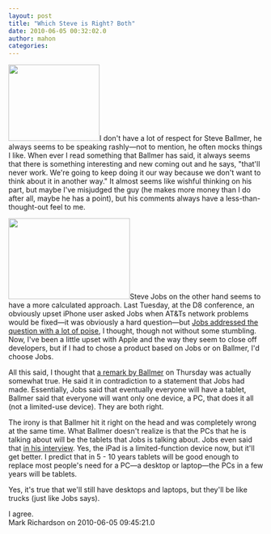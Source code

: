 ```yaml
---
layout: post
title: "Which Steve is Right? Both"
date: 2010-06-05 00:32:02.0
author: mahon
categories: 
---
```

<img class="alignright" title="Ballmer" src="http://images.pcworld.com/news/graphics/198038-steve-ballmer-d8-ipad_original.jpg" alt="" width="180" height="151" />I don't have a lot of respect for Steve Ballmer, he always seems to be speaking rashly—not to mention, he often mocks things I like. When ever I read something that Ballmer has said, it always seems that there is something interesting and new coming out and he says, "that'll never work. We're going to keep doing it our way because we don't want to think about it in another way." It almost seems like wishful thinking on his part, but maybe I've misjudged the guy (he makes more money than I do after all, maybe he has a point), but his comments always have a less-than-thought-out feel to me.

<img class="alignleft" title="Jobs" src="http://photos.allthingsd.com/D8/speakers/steve-jobs/d8-20100601-182728-01738/886845747_VSiTM-S.jpg" alt="" width="240" height="160" />Steve Jobs on the other hand seems to have a more calculated approach. Last Tuesday, at the D8 conference, an obviously upset iPhone user asked Jobs when AT&amp;Ts network problems would be fixed—it was obviously a hard question—but <a href="http://video.allthingsd.com/video/d8-steve-jobs-on-att/64AF6B5E-BC4A-4ED9-ADFB-DF1EFA6B3CF9">Jobs addressed the question with a lot of poise</a>, I thought, though not without some stumbling. Now, I've been a little upset with Apple and the way they seem to close off developers, but if I had to chose a product based on Jobs or on Ballmer, I'd choose Jobs.

All this said, I thought that <a href="http://www.pcworld.com/businesscenter/article/198038/ballmer_bites_back_disses_the_ipad.html">a remark by Ballmer</a> on Thursday was actually somewhat true. He said it in contradiction to a statement that Jobs had made. Essentially, Jobs said that eventually everyone will have a tablet, Ballmer said that everyone will want only one device, a PC, that does it all (not a limited-use device). They are both right.

The irony is that Ballmer hit it right on the head and was completely wrong at the same time. What Ballmer doesn't realize is that the PCs that he is talking about will be the tablets that Jobs is talking about. Jobs even said that <a href="http://d8.allthingsd.com/20100601/steve-jobs-session/">in his interview</a>. Yes, the iPad is a limited-function device now, but it'll get better. I predict that in 5 - 10 years tablets will be good enough to replace most people's need for a PC—a desktop or laptop—the PCs in a few years will be tablets.

Yes, it's true that we'll still have desktops and laptops, but they'll be like trucks (just like Jobs says).

<div class='archived comments'>

<div class='comment'>I agree.  <div class='by'>Mark Richardson on 2010-06-05 09:45:21.0  </div></div>
</div>